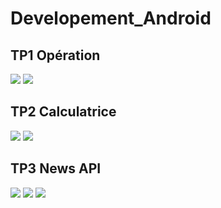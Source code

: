 # Developement_Android
<h2>TP1 Opération</h2>
<img src="https://github.com/issamAzeehaf/Developement_Android/blob/main/TP1_Operations/Images/Demonstration1.PNG"/>
<img src="https://github.com/issamAzeehaf/Developement_Android/blob/main/TP1_Operations/Images/Demonstration2.PNG"/>
<h2>TP2 Calculatrice</h2>
<img src="https://github.com/issamAzeehaf/Developement_Android/blob/main/TP2_Calculatrice/images/Demonstration1.PNG"/>
<img src="https://github.com/issamAzeehaf/Developement_Android/blob/main/TP2_Calculatrice/images/Demonstration2.PNG"/>
<h2>TP3 News API</h2>
<img src="https://github.com/issamAzeehaf/Developement_Android/blob/main/TP3_restAPI/Images/Capture1.PNG"/>
<img src="https://github.com/issamAzeehaf/Developement_Android/blob/main/TP3_restAPI/Images/Capture2.PNG"/>
<img src="https://github.com/issamAzeehaf/Developement_Android/blob/main/TP3_restAPI/Images/Capture3.PNG"/>

